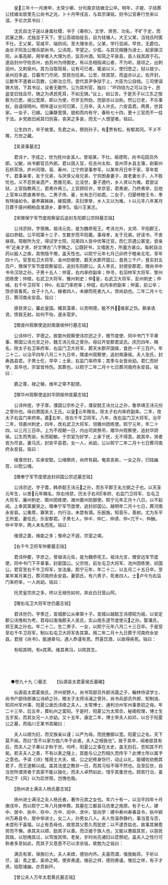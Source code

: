<!-- { "loadSidebar": true } -->
　　皇三年十一月庚申，太常少卿、分司南京钱塘沈公卒。明年，子披、子括葬公钱塘龙居里先公尚书之兆，卜十月甲戌吉，与其宗谋铭，则书公官寿行世来以请。予论次其书曰：

　　沈氏自沈子逞以身属社稷，书于《春秋》，文学、贤劳、功名，不旷于史，而武康之族，尤独显于天下。至公高祖始徙去，自为钱塘人。大王父某，当钱氏时匿不仕。王父某，官咸平、端拱间，至大理寺丞。父某，学行显闻，早世，无爵位。由长子同及公赠兵部尚书。公讳周，字望之。少孤，与其兄相踵为进士，起家掾汉阳，从事高邮，用举者入大理为丞，监苏州酒。知简之平泉县，县人铭其政于石。遂自封州守佐苏州，由苏州为侍御史。有以丞相指谒公者，不为听。居顷之，出刺润州，又刺泉州。其为治取简易，讼有可已者，辄谕以义，使归思之，狱以故少。泉州旧多盗，日暮市门尽闭，禁民勿往来。公至，除其禁，而盗亦以止。佐开封，讼数年不遣者以百数，公断治立尽。尝代其尹争狱于上，大臣为公自绌。三司使请铸大钱，下其书议，议者无敢忤。公为其判官，独曰：“坏四钱为之可以当十，民盗变旧钱且尽，铸之为诱民死耳，不如无铸。”议上，如公言。于是天子以江东之按察为已悉，闻公宽厚，即以为使，尽岁无所劾，而部亦以治称。然公已老，不乐事权，自请得明州。明年遂以分司归第，三月卒。夫人许氏，六安县君。两男，世其家。一女子，已嫁。公廉静宽慎，貌和而内有守，春秋七十四，更十三官而不一挂于法。乡党故旧闻其归则喜，丧哭之多哀，而无一人恨望者。铭曰。

　　公生四方，卒于故里。先君之从，祭则孙子。有贾有松，有郁其冈。不ヌ不骞，万世之藏。

　　【吴录事墓志】

　　君讳ナ，字成之，世为抚州金溪人。曾祖某，不仕。祖德筠，尚书屯田员外郎。父敏，尚书都官员外郎。君以荫入官，任吉州太和、袁州萍乡县主簿，尉蕲州石桥茶场，庐州司理，亳、寿州、江宁府录事参军。以某年月日卒于家，享年若干。君事亲孝，友于兄弟，与厌侈父母兄弟，宁穷困身妻子，故老妻长子，人不胜忧也。义不忍赀亲遗产，悉推兄弟。比没世，妻子遵约，乡人贤以为难。君尝议狱，上官指教再三，君弗许再三。上官顾叹许，举京官，君弗谢，乃终弗举，后他上官率以质直弗举也。二男子伟、豪，长有志行如君。二女子，归晏修睦王令，季有特操如令。豪养寡姊妹，嫁孤甥，夫妇孳孳，乡人又以为难。卜以元丰八年某月日葬于唐州桐柏县淮源乡，妻李。临川王某志。

　　【宋赠保宁军节度观察留后追封东阳郡公宗辩墓志铭】

　　公讳宗辩，字慎微。祖讳元佐，是为魏恭宪王。考讳允升，太师、平阳郡王，谥曰恭懿。公平阳第十三子，生数岁而平阳薨。事母孝，友于兄弟。好读书，不舍昼夜。常献所为文，得试学士院，兄弟四人皆中优等迁官。而仁宗遇公甚宠，尝亲书“近亲才贤，好文博古”八字赐之。公既好书，又嗜医方，所蓄方甚众。每躬自治药以振人之疾，其恻隐不倦，盖天性也。以熙宁元年七月己卯终于睦亲北宅，享年四十六。官至右卫大将军、金州防御使，爵天水郡开国公，食邑三千户，食实封五百户，赠保宁军节度观察留后，追封东阳郡公。夫人李氏，封德安郡君，赠尚书中书令汉琼之孙。子男十五人：仲富，右内率府副率；仲寻，右羽林军大将军、黎州团练使；仲绾，右武卫大将军、雅州刺史；仲皇，右武卫大将军、彭州刺史；仲缄，右千牛卫将军；仲，右监门率府率；仲琨，右内率府副率；仲富，前公卒；馀亦皆蚤死。女子十九人，嫁者四人，未嫁而死者九人，馀尚幼也。二年二月十七日，葬河南永安县。铭曰：

　　猗欤贤公，蕃此皇国。耀其藻章，以贲明德。能不外，维家之饬。厥承诜诜，馈我无射。如何不怡，遂永窀穸。

　　【赠虔州观察使追封南康侯仲行墓志铭】

　　公讳仲行，字德之。故婺州观察使讳宗迥之子，赠节度使、同中书门下平章事、蔡国公讳允言之孙，魏王讳元佐之曾孙。母曰齐安郡君梁氏。庆历四年，赐名，除太子右卫率府率、右监门卫大将军，爵天水郡开国侯，食邑一千三百户。年二十二，以治平四年八月二十九日卒，赠虔州观察使，追封南康侯。夫人张氏，封寿昌县君。子男士仡，早卒；士泉，右监门率府率；其季与女皆尚幼。君仁而好学。其卒也，宗室皆怜伤。其葬也，以熙宁二年二月十七日葬河南府永安县。铭曰：

　　爵之尊，禄之殖，维年之卑不配德。

　　【赠华州观察使追封华阴侯仲庞墓志铭】

　　公讳仲庞，字子厚。濮国公宗朴之子，濮安懿王讳允让之孙，鲁恭靖王讳元份之曾孙也。母曰萧国夫人王氏。以皇元年赐名，除太子右内率府副率。二年，改太子右监门率府率。嘉五年，改右千牛卫将军。八年，改右监门卫大将军。治平二年，领嘉州刺史，四年，改右武卫大将军、领雅州团练使。熙宁元年，年二十四，以三月三日卒。上为不视朝一日，内出司宾祭吊，赠华州观察使，追封华阴侯。公生而秀丽，长而聪敏。于宗室为好学，上承下抚，无不得意。故其卒，哭者皆为尽哀。妻马氏，封安平县君。女一人，尚幼。公以熙宁二年二月十七日葬河南府永安县。铭曰：

　　维濮世封，实承安懿，公绪厥庆，尚终有嗣。奄其丧矣，一女之存，归铭幽宫，以慰公魂。

　　【赠奉宁军节度使追封祁国公宗述墓志铭】

　　公讳宗述，字子耆，韩恭懿王讳元之孙，而东平郡王名允弼之子也。以天圣元年生，以景元年赐名，除右侍禁，历太子右司率府、右监门卫将军、左屯卫大将军、廉州刺史、隰州团练使、潍州嘉州防御使。熙宁元年正月十八日，以不起闻。上幸其第奠哭之。赠奉宁军节度使，追封祁国公。越明年二月十七日，葬河南永安县。公重厚，寡笑言，内行治，未尝有谪。乐振施，知音乐，善射。尤为东平王所爱。妻任氏，乐安郡君。子男七人，仲ギ、仲ㄈ、仲诱、仲<兀干>、仲酬。仲ギ早卒，两人未名而死。铭曰：

　　维德之嘉，维能之多；惟命之不遐，宗室之嗟。

　　【右千牛卫将军仲夔墓志铭】

　　君讳仲夔，字彦之。曾祖讳元佐，是为魏恭宪王。祖讳允言，赠安远军节度使，同中书门下平章事，封密国公。父宗悦，前左屯卫大将军、池州团练使，祁国公。君官至右千牛卫将军，坐法废。熙宁元年，年二十二，以五月二十五日卒。至某年某月某日，葬河南府永安县。妻郭氏，有六男子，死者四人。士卢今为右监门率府率，一人尚幼。铭曰：

　　托灵皇宗庆之多，终以无禄伤如何，弃此白日营山阿。

　　【赠右屯卫大将军世仍墓志铭】

　　君讳世仍，字季迁，宣城郡公从审第十子。宣城以越懿王讳德昭为祖，以安定郡公讳惟和为考。君母曰渤海郡夫人吴氏，实山南东道节度使元之孙。娶潘氏，郑王美之孙也。年二十二，生二男子、一女，以熙宁元年八月二十三日卒。于是官至右千牛卫将军，制以右屯卫大将军告其第。用二年二月十九日葬于河南府永安县。君授《尚书》，能通章句。遇人恭谨有恩。然喜饮酒，以故得疾死。铭曰：

　　有昭其明，有к其荣。维其弗冯，以陨其生。 
　

　




　

　
●卷九十九
◎墓志
　　【仙源县太君夏侯氏墓碣】

　　仙源县太君夏侯氏，济州钜野人。尚书驾部员外郎讳晟之子，翰林侍读学士、尚书户部侍郎谯公讳峤之孙，赠太子太师讳浦之曾孙，尚书兵部员外郎、知制诰、知邓州军州事、阳夏公谢氏讳绛之夫人，太常博士、通判汾州军州事景初之母。年二十三卒，后五年，葬杭州之富阳。于是时，阳夏公为太常丞、秘阁校理，博士生五岁矣，而其女兄一人亦幼。又十五年，康定二年，博士举夫人如邓，以合于阳夏公之墓，而临川王某书其碣曰：

　　夫人以顺为妇，而交族亲以谨；以严为母，而抚媵御以宽。阳夏公之名，天下莫不闻。而曰“吾不以家为恤六年于此者，夫人之相我也”。故于其卒，闻者欲其有后，而夫人之子果以才称于世。呜呼，阳夏公之事在太史，虽无刻石，吾知其不朽矣。若夫夫人之善，不有以表之隧上，其能与公之烈相久而传乎？此博士所以属予之意也。予读《诗》惟周士大夫、侯、公之妃修身饬行，动止以礼，能辅佐劝勉其君子，而王道赖以成。盖其法度之教非一日，而其习俗不得不然也。及至后世，自当世所谓贤者于其家不能以独化，而夫人卓然如此，惜乎其蚤世也。顾其行治，虽列之于《风》以为后世观，岂愧也哉。

　　【扬州进士满夫人杨氏墓志铭】

　　扬州进士满泾之夫人杨氏者，著作元宾之女也。年六十有一，以治平四年十月庚戌卒，而以熙宁二年八月庚申葬。其墓在江都县马坊里之南原。有子七人，建中、居中、执中、存中、方中、闳中、求中，皆向学：建中寿州寿春县令，执中颍州万寿县令，居中举进士。女二人，孙男女八人。夫人性温恭静约，事当意与否，未尝形于喜愠。以止有吾母也，故思其父愈久而犹悲；以不逮吾姑也，故事其舅愈劳而不懈。承其夫以顺，励其子以善。而泛接于族人也，又能以惠振其贫，以慈抚其贱，以恕掩其过，以笃悛其悍。老矣，岁时尚先诸妇以莅祭祀。盖夫人之性行可称者多至如此，而其子又恳恳不已以求余铭，故勉为之铭曰：

　　满氏有家，保族衍大。夫人来嫔，德协内外。夫喜而谓，偕我鲐背。子祈以尽，温冫青之爱。奚命之畸，使弃弗逮。维前之祥，德则弗谖。惟后之祥，有子才贤。铭慰诸幽，亦贲新阡。

　　【曾公夫人万年太君黄氏墓志铭】

